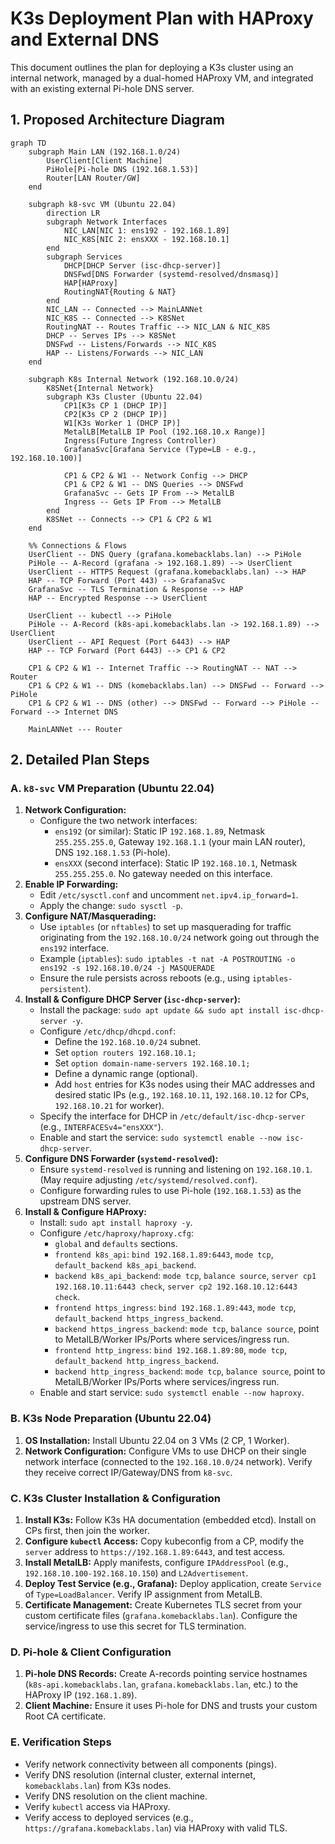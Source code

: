 # K3s Deployment Plan with HAProxy and External DNS

This document outlines the plan for deploying a K3s cluster using an internal network, managed by a dual-homed HAProxy VM, and integrated with an existing external Pi-hole DNS server.

## 1. Proposed Architecture Diagram

```mermaid
graph TD
    subgraph Main LAN (192.168.1.0/24)
        UserClient[Client Machine]
        PiHole[Pi-hole DNS (192.168.1.53)]
        Router[LAN Router/GW]
    end

    subgraph k8-svc VM (Ubuntu 22.04)
        direction LR
        subgraph Network Interfaces
            NIC_LAN[NIC 1: ens192 - 192.168.1.89]
            NIC_K8S[NIC 2: ensXXX - 192.168.10.1]
        end
        subgraph Services
            DHCP[DHCP Server (isc-dhcp-server)]
            DNSFwd[DNS Forwarder (systemd-resolved/dnsmasq)]
            HAP[HAProxy]
            RoutingNAT{Routing & NAT}
        end
        NIC_LAN -- Connected --> MainLANNet
        NIC_K8S -- Connected --> K8SNet
        RoutingNAT -- Routes Traffic --> NIC_LAN & NIC_K8S
        DHCP -- Serves IPs --> K8SNet
        DNSFwd -- Listens/Forwards --> NIC_K8S
        HAP -- Listens/Forwards --> NIC_LAN
    end

    subgraph K8s Internal Network (192.168.10.0/24)
        K8SNet{Internal Network}
        subgraph K3s Cluster (Ubuntu 22.04)
            CP1[K3s CP 1 (DHCP IP)]
            CP2[K3s CP 2 (DHCP IP)]
            W1[K3s Worker 1 (DHCP IP)]
            MetalLB[MetalLB IP Pool (192.168.10.x Range)]
            Ingress(Future Ingress Controller)
            GrafanaSvc[Grafana Service (Type=LB - e.g., 192.168.10.100)]

            CP1 & CP2 & W1 -- Network Config --> DHCP
            CP1 & CP2 & W1 -- DNS Queries --> DNSFwd
            GrafanaSvc -- Gets IP From --> MetalLB
            Ingress -- Gets IP From --> MetalLB
        end
        K8SNet -- Connects --> CP1 & CP2 & W1
    end

    %% Connections & Flows
    UserClient -- DNS Query (grafana.komebacklabs.lan) --> PiHole
    PiHole -- A-Record (grafana -> 192.168.1.89) --> UserClient
    UserClient -- HTTPS Request (grafana.komebacklabs.lan) --> HAP
    HAP -- TCP Forward (Port 443) --> GrafanaSvc
    GrafanaSvc -- TLS Termination & Response --> HAP
    HAP -- Encrypted Response --> UserClient

    UserClient -- kubectl --> PiHole
    PiHole -- A-Record (k8s-api.komebacklabs.lan -> 192.168.1.89) --> UserClient
    UserClient -- API Request (Port 6443) --> HAP
    HAP -- TCP Forward (Port 6443) --> CP1 & CP2

    CP1 & CP2 & W1 -- Internet Traffic --> RoutingNAT -- NAT --> Router
    CP1 & CP2 & W1 -- DNS (komebacklabs.lan) --> DNSFwd -- Forward --> PiHole
    CP1 & CP2 & W1 -- DNS (other) --> DNSFwd -- Forward --> PiHole -- Forward --> Internet DNS

    MainLANNet --- Router
```

## 2. Detailed Plan Steps

### A. `k8-svc` VM Preparation (Ubuntu 22.04)

1.  **Network Configuration:**
    *   Configure the two network interfaces:
        *   `ens192` (or similar): Static IP `192.168.1.89`, Netmask `255.255.255.0`, Gateway `192.168.1.1` (your main LAN router), DNS `192.168.1.53` (Pi-hole).
        *   `ensXXX` (second interface): Static IP `192.168.10.1`, Netmask `255.255.255.0`. No gateway needed on this interface.
2.  **Enable IP Forwarding:**
    *   Edit `/etc/sysctl.conf` and uncomment `net.ipv4.ip_forward=1`.
    *   Apply the change: `sudo sysctl -p`.
3.  **Configure NAT/Masquerading:**
    *   Use `iptables` (or `nftables`) to set up masquerading for traffic originating from the `192.168.10.0/24` network going out through the `ens192` interface.
    *   Example (`iptables`): `sudo iptables -t nat -A POSTROUTING -o ens192 -s 192.168.10.0/24 -j MASQUERADE`
    *   Ensure the rule persists across reboots (e.g., using `iptables-persistent`).
4.  **Install & Configure DHCP Server (`isc-dhcp-server`):**
    *   Install the package: `sudo apt update && sudo apt install isc-dhcp-server -y`.
    *   Configure `/etc/dhcp/dhcpd.conf`:
        *   Define the `192.168.10.0/24` subnet.
        *   Set `option routers 192.168.10.1;`
        *   Set `option domain-name-servers 192.168.10.1;`
        *   Define a dynamic range (optional).
        *   Add `host` entries for K3s nodes using their MAC addresses and desired static IPs (e.g., `192.168.10.11`, `192.168.10.12` for CPs, `192.168.10.21` for worker).
    *   Specify the interface for DHCP in `/etc/default/isc-dhcp-server` (e.g., `INTERFACESv4="ensXXX"`).
    *   Enable and start the service: `sudo systemctl enable --now isc-dhcp-server`.
5.  **Configure DNS Forwarder (`systemd-resolved`):**
    *   Ensure `systemd-resolved` is running and listening on `192.168.10.1`. (May require adjusting `/etc/systemd/resolved.conf`).
    *   Configure forwarding rules to use Pi-hole (`192.168.1.53`) as the upstream DNS server.
6.  **Install & Configure HAProxy:**
    *   Install: `sudo apt install haproxy -y`.
    *   Configure `/etc/haproxy/haproxy.cfg`:
        *   `global` and `defaults` sections.
        *   `frontend k8s_api`: `bind 192.168.1.89:6443`, `mode tcp`, `default_backend k8s_api_backend`.
        *   `backend k8s_api_backend`: `mode tcp`, `balance source`, `server cp1 192.168.10.11:6443 check`, `server cp2 192.168.10.12:6443 check`.
        *   `frontend https_ingress`: `bind 192.168.1.89:443`, `mode tcp`, `default_backend https_ingress_backend`.
        *   `backend https_ingress_backend`: `mode tcp`, `balance source`, point to MetalLB/Worker IPs/Ports where services/ingress run.
        *   `frontend http_ingress`: `bind 192.168.1.89:80`, `mode tcp`, `default_backend http_ingress_backend`.
        *   `backend http_ingress_backend`: `mode tcp`, `balance source`, point to MetalLB/Worker IPs/Ports where services/ingress run.
    *   Enable and start service: `sudo systemctl enable --now haproxy`.

### B. K3s Node Preparation (Ubuntu 22.04)

1.  **OS Installation:** Install Ubuntu 22.04 on 3 VMs (2 CP, 1 Worker).
2.  **Network Configuration:** Configure VMs to use DHCP on their single network interface (connected to the `192.168.10.0/24` network). Verify they receive correct IP/Gateway/DNS from `k8-svc`.

### C. K3s Cluster Installation & Configuration

1.  **Install K3s:** Follow K3s HA documentation (embedded etcd). Install on CPs first, then join the worker.
2.  **Configure `kubectl` Access:** Copy kubeconfig from a CP, modify the `server` address to `https://192.168.1.89:6443`, and test access.
3.  **Install MetalLB:** Apply manifests, configure `IPAddressPool` (e.g., `192.168.10.100-192.168.10.150`) and `L2Advertisement`.
4.  **Deploy Test Service (e.g., Grafana):** Deploy application, create `Service` of `Type=LoadBalancer`. Verify IP assignment from MetalLB.
5.  **Certificate Management:** Create Kubernetes TLS secret from your custom certificate files (`grafana.komebacklabs.lan`). Configure the service/ingress to use this secret for TLS termination.

### D. Pi-hole & Client Configuration

1.  **Pi-hole DNS Records:** Create A-records pointing service hostnames (`k8s-api.komebacklabs.lan`, `grafana.komebacklabs.lan`, etc.) to the HAProxy IP (`192.168.1.89`).
2.  **Client Machine:** Ensure it uses Pi-hole for DNS and trusts your custom Root CA certificate.

### E. Verification Steps

*   Verify network connectivity between all components (pings).
*   Verify DNS resolution (internal cluster, external internet, `komebacklabs.lan`) from K3s nodes.
*   Verify DNS resolution on the client machine.
*   Verify `kubectl` access via HAProxy.
*   Verify access to deployed services (e.g., `https://grafana.komebacklabs.lan`) via HAProxy with valid TLS.